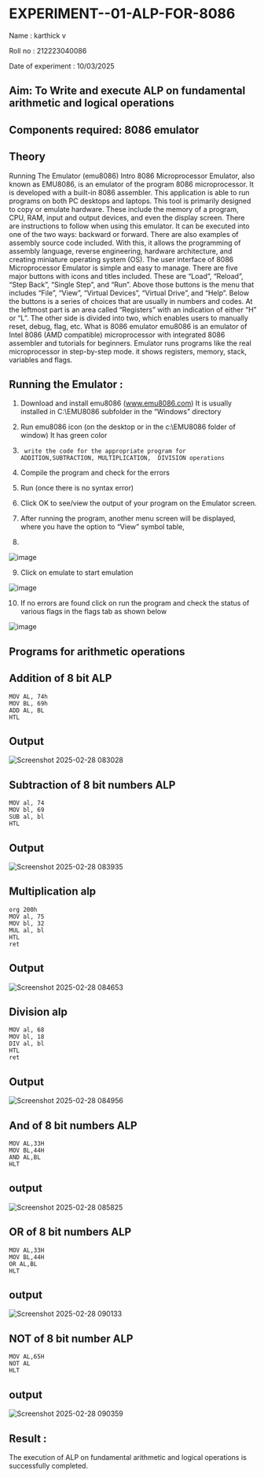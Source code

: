 # EXPERIMENT--01-ALP-FOR-8086
Name : karthick v

Roll no : 212223040086

Date of experiment : 10/03/2025





## Aim: To Write and execute ALP on fundamental arithmetic and logical operations
## Components required: 8086  emulator 
## Theory 
Running The Emulator (emu8086) Intro 8086 Microprocessor Emulator, also known as EMU8086, is an emulator of the program 8086 microprocessor. It is developed with a built-in 8086 assembler. This application is able to run programs on both PC desktops and laptops. This tool is primarily designed to copy or emulate hardware. These include the memory of a program, CPU, RAM, input and output devices, and even the display screen. There are instructions to follow when using this emulator. It can be executed into one of the two ways: backward or forward. There are also examples of assembly source code included. With this, it allows the programming of assembly language, reverse engineering, hardware architecture, and creating miniature operating system (OS). The user interface of 8086 Microprocessor Emulator is simple and easy to manage. There are five major buttons with icons and titles included. These are “Load”, “Reload”, “Step Back”, “Single Step”, and “Run”. Above those buttons is the menu that includes “File”, “View”, “Virtual Devices”, “Virtual Drive”, and “Help”. Below the buttons is a series of choices that are usually in numbers and codes. At the leftmost part is an area called “Registers” with an indication of either “H” or “L”. The other side is divided into two, which enables users to manually reset, debug, flag, etc. What is 8086 emulator emu8086 is an emulator of Intel 8086 (AMD compatible) microprocessor with integrated 8086 assembler and tutorials for beginners. Emulator runs programs like the real microprocessor in step-by-step mode. it shows registers, memory, stack, variables and flags.


 ## Running the Emulator :
1.	Download and install emu8086 (www.emu8086.com) It is usually installed in C:\EMU8086 subfolder in the “Windows” directory
2.	  Run  emu8086 icon (on the desktop or in the c:\EMU8086 folder of window) It has green color 
 
 
3.		write the code for the appropriate program for ADDITION,SUBTRACTION, MULTIPLICATION,  DIVISION operations 

4.	 Compile the program and check for the errors 
5.	Run (once there is no syntax error) 

6.	Click OK to see/view the output of your program on the Emulator screen. 


7.	After running the program, another menu screen will be displayed, where you have the option to “View” symbol table,
8.	 


![image](https://user-images.githubusercontent.com/36288975/189273263-d65baae9-4b8f-4723-afb3-c0ffa4052b04.png)











9.	Click on emulate to start emulation 








![image](https://user-images.githubusercontent.com/36288975/189273273-9bb36ec1-e2e8-4892-8d35-37707332bfdc.png)








10.	If no errors are found click on run the program and check the status of various flags in the flags tab as shown below 






![image](https://user-images.githubusercontent.com/36288975/189273277-113a2a33-4a40-4ff8-95a5-ecd3a1f504fe.png)







## Programs for arithmetic  operations

## Addition  of 8 bit ALP 
```
MOV AL, 74h
MOV BL, 69h
ADD AL, BL
HTL
```



## Output  
![Screenshot 2025-02-28 083028](https://github.com/user-attachments/assets/03bb0235-66c4-42f6-8ba5-5fe2e47070e1)

 
## Subtraction   of 8 bit numbers  ALP 
```
MOV al, 74
MOV bl, 69
SUB al, bl
HTL
```

 
## Output  
![Screenshot 2025-02-28 083935](https://github.com/user-attachments/assets/5a6a22cf-a0bb-4221-9d4a-43ed5e117423)

## Multiplication alp 
```
org 200h
MOV al, 75
MOV bl, 32
MUL al, bl
HTL
ret
```

 ## Output  

![Screenshot 2025-02-28 084653](https://github.com/user-attachments/assets/fccbbae4-3094-4f0f-85c5-ba717b051911)

## Division alp 
```
MOV al, 68
MOV bl, 18
DIV al, bl
HTL
ret
```

## Output 

![Screenshot 2025-02-28 084956](https://github.com/user-attachments/assets/26037c4b-cf1a-48e0-9509-37a2826119f3)

## And of 8 bit numbers ALP
```
MOV AL,33H
MOV BL,44H
AND AL,BL
HLT
```
## output 

![Screenshot 2025-02-28 085825](https://github.com/user-attachments/assets/72f146a3-28ac-4ca7-9213-7012013e09f3)

## OR of 8 bit numbers ALP
```
MOV AL,33H
MOV BL,44H
OR AL,BL
HLT
```
## output

![Screenshot 2025-02-28 090133](https://github.com/user-attachments/assets/db5ba230-8656-46ee-bfbc-4aa468ae1730)

## NOT of 8 bit number ALP
```
MOV AL,65H
NOT AL
HLT
```

## output
![Screenshot 2025-02-28 090359](https://github.com/user-attachments/assets/c57eee7a-b6e6-4815-8775-0cc3ec0f4282)



## Result :
The execution of ALP on fundamental arithmetic and logical operations is successfully completed.
 








